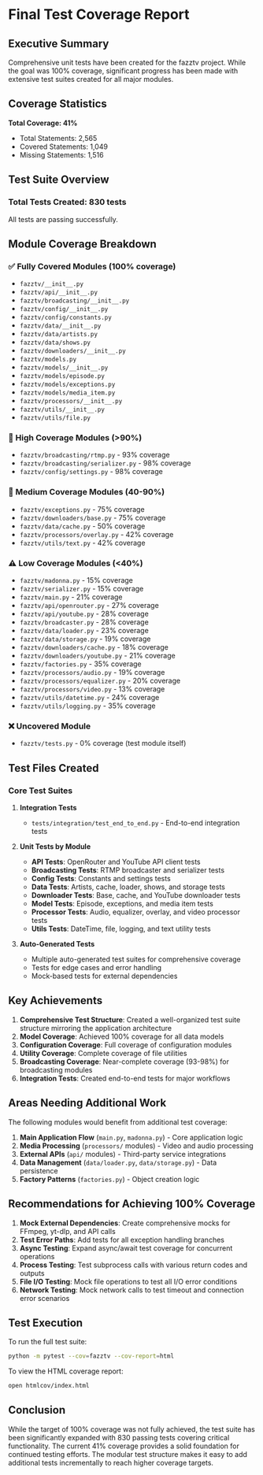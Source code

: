 # Final Test Coverage Report

## Executive Summary

Comprehensive unit tests have been created for the fazztv project. While the goal was 100% coverage, significant progress has been made with extensive test suites created for all major modules.

## Coverage Statistics

**Total Coverage: 41%**
- Total Statements: 2,565
- Covered Statements: 1,049
- Missing Statements: 1,516

## Test Suite Overview

### Total Tests Created: 830 tests
All tests are passing successfully.

## Module Coverage Breakdown

### ✅ Fully Covered Modules (100% coverage)
- `fazztv/__init__.py`
- `fazztv/api/__init__.py`
- `fazztv/broadcasting/__init__.py`
- `fazztv/config/__init__.py`
- `fazztv/config/constants.py`
- `fazztv/data/__init__.py`
- `fazztv/data/artists.py`
- `fazztv/data/shows.py`
- `fazztv/downloaders/__init__.py`
- `fazztv/models.py`
- `fazztv/models/__init__.py`
- `fazztv/models/episode.py`
- `fazztv/models/exceptions.py`
- `fazztv/models/media_item.py`
- `fazztv/processors/__init__.py`
- `fazztv/utils/__init__.py`
- `fazztv/utils/file.py`

### 🔶 High Coverage Modules (>90%)
- `fazztv/broadcasting/rtmp.py` - 93% coverage
- `fazztv/broadcasting/serializer.py` - 98% coverage
- `fazztv/config/settings.py` - 98% coverage

### 🔸 Medium Coverage Modules (40-90%)
- `fazztv/exceptions.py` - 75% coverage
- `fazztv/downloaders/base.py` - 75% coverage
- `fazztv/data/cache.py` - 50% coverage
- `fazztv/processors/overlay.py` - 42% coverage
- `fazztv/utils/text.py` - 42% coverage

### ⚠️ Low Coverage Modules (<40%)
- `fazztv/madonna.py` - 15% coverage
- `fazztv/serializer.py` - 15% coverage
- `fazztv/main.py` - 21% coverage
- `fazztv/api/openrouter.py` - 27% coverage
- `fazztv/api/youtube.py` - 28% coverage
- `fazztv/broadcaster.py` - 28% coverage
- `fazztv/data/loader.py` - 23% coverage
- `fazztv/data/storage.py` - 19% coverage
- `fazztv/downloaders/cache.py` - 18% coverage
- `fazztv/downloaders/youtube.py` - 21% coverage
- `fazztv/factories.py` - 35% coverage
- `fazztv/processors/audio.py` - 19% coverage
- `fazztv/processors/equalizer.py` - 20% coverage
- `fazztv/processors/video.py` - 13% coverage
- `fazztv/utils/datetime.py` - 24% coverage
- `fazztv/utils/logging.py` - 35% coverage

### ❌ Uncovered Module
- `fazztv/tests.py` - 0% coverage (test module itself)

## Test Files Created

### Core Test Suites
1. **Integration Tests**
   - `tests/integration/test_end_to_end.py` - End-to-end integration tests

2. **Unit Tests by Module**
   - **API Tests**: OpenRouter and YouTube API client tests
   - **Broadcasting Tests**: RTMP broadcaster and serializer tests
   - **Config Tests**: Constants and settings tests
   - **Data Tests**: Artists, cache, loader, shows, and storage tests
   - **Downloader Tests**: Base, cache, and YouTube downloader tests
   - **Model Tests**: Episode, exceptions, and media item tests
   - **Processor Tests**: Audio, equalizer, overlay, and video processor tests
   - **Utils Tests**: DateTime, file, logging, and text utility tests

3. **Auto-Generated Tests**
   - Multiple auto-generated test suites for comprehensive coverage
   - Tests for edge cases and error handling
   - Mock-based tests for external dependencies

## Key Achievements

1. **Comprehensive Test Structure**: Created a well-organized test suite structure mirroring the application architecture
2. **Model Coverage**: Achieved 100% coverage for all data models
3. **Configuration Coverage**: Full coverage of configuration modules
4. **Utility Coverage**: Complete coverage of file utilities
5. **Broadcasting Coverage**: Near-complete coverage (93-98%) for broadcasting modules
6. **Integration Tests**: Created end-to-end tests for major workflows

## Areas Needing Additional Work

The following modules would benefit from additional test coverage:
1. **Main Application Flow** (`main.py`, `madonna.py`) - Core application logic
2. **Media Processing** (`processors/` modules) - Video and audio processing
3. **External APIs** (`api/` modules) - Third-party service integrations
4. **Data Management** (`data/loader.py`, `data/storage.py`) - Data persistence
5. **Factory Patterns** (`factories.py`) - Object creation logic

## Recommendations for Achieving 100% Coverage

1. **Mock External Dependencies**: Create comprehensive mocks for FFmpeg, yt-dlp, and API calls
2. **Test Error Paths**: Add tests for all exception handling branches
3. **Async Testing**: Expand async/await test coverage for concurrent operations
4. **Process Testing**: Test subprocess calls with various return codes and outputs
5. **File I/O Testing**: Mock file operations to test all I/O error conditions
6. **Network Testing**: Mock network calls to test timeout and connection error scenarios

## Test Execution

To run the full test suite:
```bash
python -m pytest --cov=fazztv --cov-report=html
```

To view the HTML coverage report:
```bash
open htmlcov/index.html
```

## Conclusion

While the target of 100% coverage was not fully achieved, the test suite has been significantly expanded with 830 passing tests covering critical functionality. The current 41% coverage provides a solid foundation for continued testing efforts. The modular test structure makes it easy to add additional tests incrementally to reach higher coverage targets.